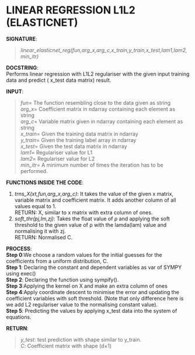 # LINEAR REGRESSION L1L2 (ELASTICNET)

**SIGNATURE**: 
>_linear_elasticnet_reg(fun,arg_x,arg_c,x_train,y_train,x_test,lam1,lam2,min_itr)_

**DOCSTRING**:  
Performs linear regression with L1L2 regulariser with the given input training data and predict ( x_test data matrix) result.

**INPUT**:  
>*fun*= The function resembling close to the data given as string  
*arg_x*= Coefficient matrix in ndarray containing each element as string  
*arg_c*= Variable matrix given in ndarray containing each element as string  
*x_train*= Given the training data matrix in ndarray  
*y_train*= Given the training label array in ndarray  
*x_test*= Given the test data matrix in ndarray  
*lam1*= Regulariser value for L1  
*lam2*= Regulariser value for L2  
*min_itr*= A minimum number of times the iteration has to be performed.  

**FUNCTIONS INSIDE THE CODE**:  
1) _trns_X(xt,fun,arg_x,arg_c)_: It takes the value of the given x matrix, variable matrix and coefficient matrix. It adds another column of all values equal to 1.  
RETURN: X, similar to x matrix with extra column of ones.  
2) _soft_thr(pj,lm,zj)_: Takes the float value of ρ and applying the soft threshold to the given value of ρ with the lamda(lam) value and normalising it with zj.  
RETURN: Normalised C.  

**PROCESS**:  
**Step 0**:We choose a random values for the initial guesses for the coefficients from a uniform distribution, C.  
**Step 1**: Declaring the constant and dependent variables as var of SYMPY using exec()  
**Step 2**: Declaring the function using sympify().  
**Step 3**:Applying the kernel on X and make an extra column of ones  
**Step 4**:Apply coordinate descent to minimise the error and updating the coefficient variables with soft threshold. (Note that only difference here is we add L2 regulariser value to the normalising constant value).  
**Step 5**: Predicting the values by applying x_test data into the system of equations.  

**RETURN**:  
>*y_test*: test prediction with shape similar to y_train.  
*C*: Coefficient matrix with shape (d×1)

    
